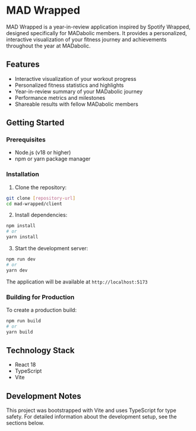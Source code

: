 # MAD Wrapped

MAD Wrapped is a year-in-review application inspired by Spotify Wrapped, designed specifically for MADabolic members. It provides a personalized, interactive visualization of your fitness journey and achievements throughout the year at MADabolic.

## Features

- Interactive visualization of your workout progress
- Personalized fitness statistics and highlights
- Year-in-review summary of your MADabolic journey
- Performance metrics and milestones
- Shareable results with fellow MADabolic members

## Getting Started

### Prerequisites

- Node.js (v18 or higher)
- npm or yarn package manager

### Installation

1. Clone the repository:

```bash
git clone [repository-url]
cd mad-wrapped/client
```

2. Install dependencies:

```bash
npm install
# or
yarn install
```

3. Start the development server:

```bash
npm run dev
# or
yarn dev
```

The application will be available at `http://localhost:5173`

### Building for Production

To create a production build:

```bash
npm run build
# or
yarn build
```

## Technology Stack

- React 18
- TypeScript
- Vite

## Development Notes

This project was bootstrapped with Vite and uses TypeScript for type safety. For detailed information about the development setup, see the sections below.

